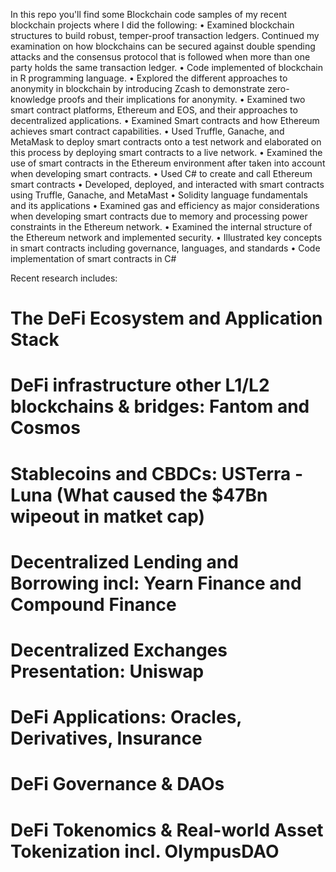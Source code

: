 In this repo you'll find some Blockchain code samples of my recent blockchain projects where I did the following: 
• Examined blockchain structures to build robust, temper-proof transaction ledgers. Continued my examination on how blockchains can be secured against double spending attacks and the consensus protocol that is followed when more than one party holds the same transaction ledger. 
• Code implemented of blockchain in R programming language.
• Explored the different approaches to anonymity in blockchain by introducing Zcash to demonstrate zero-knowledge proofs and their implications for anonymity. 
• Examined two smart contract platforms, Ethereum and EOS, and their approaches to decentralized applications.
• Examined Smart contracts and how Ethereum achieves smart contract capabilities. 
• Used Truffle, Ganache, and MetaMask to deploy smart contracts onto a test network and elaborated on this process by deploying smart contracts to a live network. 
• Examined the use of smart contracts in the Ethereum environment after taken into account when developing smart contracts.
• Used C# to create and call Ethereum smart contracts 
• Developed, deployed, and interacted with smart contracts using Truffle, Ganache, and MetaMast
• Solidity language fundamentals and its applications
• Examined gas and efficiency as major considerations when developing smart contracts due to memory and processing power constraints in the Ethereum network.
• Examined the internal structure of the Ethereum network and implemented security. 
• Illustrated key concepts in smart contracts including governance, languages, and standards
• Code implementation of smart contracts in C#

Recent research includes: 
# The DeFi Ecosystem and Application Stack
# DeFi infrastructure other L1/L2 blockchains & bridges: Fantom and Cosmos
# Stablecoins and CBDCs: USTerra - Luna (What caused the $47Bn wipeout in matket cap)
# Decentralized Lending and Borrowing incl: Yearn Finance and Compound Finance
# Decentralized Exchanges Presentation: Uniswap
# DeFi Applications: Oracles, Derivatives, Insurance
# DeFi Governance & DAOs
# DeFi Tokenomics & Real-world Asset Tokenization incl. OlympusDAO
